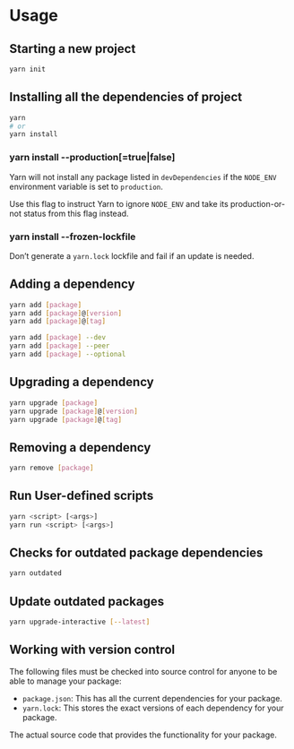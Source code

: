 # Usage

## Starting a new project

```bash
yarn init
```

## Installing all the dependencies of project

```bash
yarn
# or
yarn install
```

### yarn install --production[=true|false]

Yarn will not install any package listed in `devDependencies` if the `NODE_ENV` environment variable is set to `production`. 

Use this flag to instruct Yarn to ignore `NODE_ENV` and take its production-or-not status from this flag instead.


### yarn install --frozen-lockfile

Don’t generate a `yarn.lock` lockfile and fail if an update is needed.


## Adding a dependency

```bash
yarn add [package]
yarn add [package]@[version]
yarn add [package]@[tag]
```

```bash
yarn add [package] --dev
yarn add [package] --peer
yarn add [package] --optional
```


## Upgrading a dependency

```bash
yarn upgrade [package]
yarn upgrade [package]@[version]
yarn upgrade [package]@[tag]
```


## Removing a dependency

```bash
yarn remove [package]
```

## Run User-defined scripts

```bash
yarn <script> [<args>]
yarn run <script> [<args>]
```


## Checks for outdated package dependencies

```bash
yarn outdated
```

## Update outdated packages

```bash
yarn upgrade-interactive [--latest]
```


## Working with version control

The following files must be checked into source control for anyone to be able to manage your package:

- `package.json`: This has all the current dependencies for your package.
- `yarn.lock`: This stores the exact versions of each dependency for your package.

The actual source code that provides the functionality for your package.